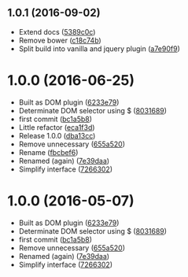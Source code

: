 <a name="1.0.1"></a>
## 1.0.1 (2016-09-02)

* Extend docs ([5389c0c](https://github.com/kikobeats/linkifier/commit/5389c0c))
* Remove bower ([c18c74b](https://github.com/kikobeats/linkifier/commit/c18c74b))
* Split build into vanilla and jquery plugin ([a7e90f9](https://github.com/kikobeats/linkifier/commit/a7e90f9))



<a name="1.0.0"></a>
# 1.0.0 (2016-06-25)

* Built as DOM plugin ([6233e79](https://github.com/kikobeats/linkifier/commit/6233e79))
* Determinate DOM selector using $ ([8031689](https://github.com/kikobeats/linkifier/commit/8031689))
* first commit ([bc1a5b8](https://github.com/kikobeats/linkifier/commit/bc1a5b8))
* Little refactor ([eca1f3d](https://github.com/kikobeats/linkifier/commit/eca1f3d))
* Release 1.0.0 ([dba13cc](https://github.com/kikobeats/linkifier/commit/dba13cc))
* Remove unnecessary ([655a520](https://github.com/kikobeats/linkifier/commit/655a520))
* Rename ([fbcbef6](https://github.com/kikobeats/linkifier/commit/fbcbef6))
* Renamed (again) ([7e39daa](https://github.com/kikobeats/linkifier/commit/7e39daa))
* Simplify interface ([7266302](https://github.com/kikobeats/linkifier/commit/7266302))



<a name="1.0.0"></a>
# 1.0.0 (2016-05-07)

* Built as DOM plugin ([6233e79](https://github.com/kikobeats/linkifier/commit/6233e79))
* Determinate DOM selector using $ ([8031689](https://github.com/kikobeats/linkifier/commit/8031689))
* first commit ([bc1a5b8](https://github.com/kikobeats/linkifier/commit/bc1a5b8))
* Remove unnecessary ([655a520](https://github.com/kikobeats/linkifier/commit/655a520))
* Renamed (again) ([7e39daa](https://github.com/kikobeats/linkifier/commit/7e39daa))
* Simplify interface ([7266302](https://github.com/kikobeats/linkifier/commit/7266302))



